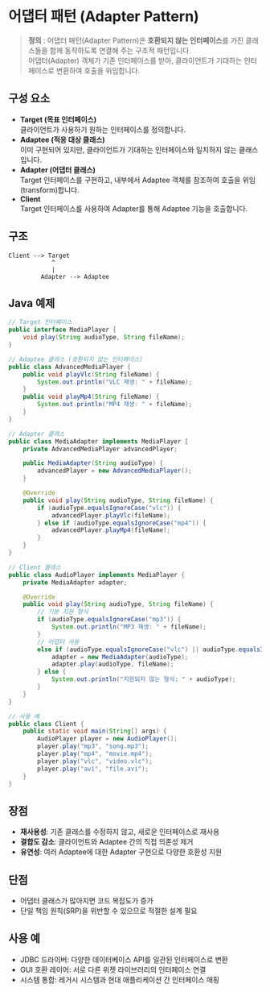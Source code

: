 # 어댑터 패턴 (Adapter Pattern)

> **정의** : 어댑터 패턴(Adapter Pattern)은 **호환되지 않는 인터페이스**를 가진 클래스들을 함께 동작하도록 연결해 주는 구조적 패턴입니다.  
어댑터(Adapter) 객체가 기존 인터페이스를 받아, 클라이언트가 기대하는 인터페이스로 변환하여 호출을 위임합니다.

## 구성 요소
- **Target (목표 인터페이스)**  
  클라이언트가 사용하기 원하는 인터페이스를 정의합니다.
- **Adaptee (적응 대상 클래스)**  
  이미 구현되어 있지만, 클라이언트가 기대하는 인터페이스와 일치하지 않는 클래스입니다.
- **Adapter (어댑터 클래스)**  
  Target 인터페이스를 구현하고, 내부에서 Adaptee 객체를 참조하여 호출을 위임(transform)합니다.
- **Client**  
  Target 인터페이스를 사용하여 Adapter를 통해 Adaptee 기능을 호출합니다.

## 구조
```
Client --> Target
            ^
            |
         Adapter --> Adaptee
```

## Java 예제
```java
// Target 인터페이스
public interface MediaPlayer {
    void play(String audioType, String fileName);
}

// Adaptee 클래스 (호환되지 않는 인터페이스)
public class AdvancedMediaPlayer {
    public void playVlc(String fileName) {
        System.out.println("VLC 재생: " + fileName);
    }
    public void playMp4(String fileName) {
        System.out.println("MP4 재생: " + fileName);
    }
}

// Adapter 클래스
public class MediaAdapter implements MediaPlayer {
    private AdvancedMediaPlayer advancedPlayer;

    public MediaAdapter(String audioType) {
        advancedPlayer = new AdvancedMediaPlayer();
    }

    @Override
    public void play(String audioType, String fileName) {
        if (audioType.equalsIgnoreCase("vlc")) {
            advancedPlayer.playVlc(fileName);
        } else if (audioType.equalsIgnoreCase("mp4")) {
            advancedPlayer.playMp4(fileName);
        }
    }
}

// Client 클래스
public class AudioPlayer implements MediaPlayer {
    private MediaAdapter adapter;

    @Override
    public void play(String audioType, String fileName) {
        // 기본 지원 형식
        if (audioType.equalsIgnoreCase("mp3")) {
            System.out.println("MP3 재생: " + fileName);
        }
        // 어댑터 사용
        else if (audioType.equalsIgnoreCase("vlc") || audioType.equalsIgnoreCase("mp4")) {
            adapter = new MediaAdapter(audioType);
            adapter.play(audioType, fileName);
        } else {
            System.out.println("지원되지 않는 형식: " + audioType);
        }
    }
}

// 사용 예
public class Client {
    public static void main(String[] args) {
        AudioPlayer player = new AudioPlayer();
        player.play("mp3", "song.mp3");
        player.play("mp4", "movie.mp4");
        player.play("vlc", "video.vlc");
        player.play("avi", "file.avi");
    }
}
```

## 장점
- **재사용성**: 기존 클래스를 수정하지 않고, 새로운 인터페이스로 재사용  
- **결합도 감소**: 클라이언트와 Adaptee 간의 직접 의존성 제거  
- **유연성**: 여러 Adaptee에 대한 Adapter 구현으로 다양한 호환성 지원

## 단점
- 어댑터 클래스가 많아지면 코드 복잡도가 증가  
- 단일 책임 원칙(SRP)을 위반할 수 있으므로 적절한 설계 필요

## 사용 예
- JDBC 드라이버: 다양한 데이터베이스 API를 일관된 인터페이스로 변환  
- GUI 호환 레이어: 서로 다른 위젯 라이브러리의 인터페이스 연결  
- 시스템 통합: 레거시 시스템과 현대 애플리케이션 간 인터페이스 매핑
